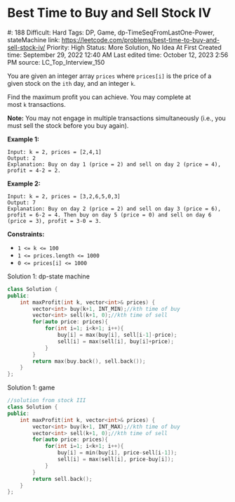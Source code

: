 # Best Time to Buy and Sell Stock IV

#: 188
Difficult: Hard
Tags: DP, Game, dp-TimeSeqFromLastOne-Power, stateMachine
link: https://leetcode.com/problems/best-time-to-buy-and-sell-stock-iv/
Priority: High
Status: More Solution, No Idea At First
Created time: September 29, 2022 12:40 AM
Last edited time: October 12, 2023 2:56 PM
source: LC_Top_Interview_150

You are given an integer array `prices` where `prices[i]` is the price of a given stock on the `ith` day, and an integer `k`.

Find the maximum profit you can achieve. You may complete at most `k` transactions.

**Note:** You may not engage in multiple transactions simultaneously (i.e., you must sell the stock before you buy again).

**Example 1:**

```
Input: k = 2, prices = [2,4,1]
Output: 2
Explanation: Buy on day 1 (price = 2) and sell on day 2 (price = 4), profit = 4-2 = 2.

```

**Example 2:**

```
Input: k = 2, prices = [3,2,6,5,0,3]
Output: 7
Explanation: Buy on day 2 (price = 2) and sell on day 3 (price = 6), profit = 6-2 = 4. Then buy on day 5 (price = 0) and sell on day 6 (price = 3), profit = 3-0 = 3.

```

**Constraints:**

- `1 <= k <= 100`
- `1 <= prices.length <= 1000`
- `0 <= prices[i] <= 1000`

Solution 1: dp-state machine

```cpp
class Solution {
public:
    int maxProfit(int k, vector<int>& prices) {
        vector<int> buy(k+1, INT_MIN);//kth time of buy
        vector<int> sell(k+1, 0);//kth time of sell
        for(auto price: prices){
            for(int i=1; i<k+1; i++){
                buy[i] = max(buy[i], sell[i-1]-price);
                sell[i] = max(sell[i], buy[i]+price);
            }
        }
        return max(buy.back(), sell.back());
    }
};
```

Solution 1: game

```cpp
//solution from stock III
class Solution {
public:
    int maxProfit(int k, vector<int>& prices) {
        vector<int> buy(k+1, INT_MAX);//kth time of buy
        vector<int> sell(k+1, 0);//kth time of sell
        for(auto price: prices){
            for(int i=1; i<k+1; i++){
                buy[i] = min(buy[i], price-sell[i-1]);
                sell[i] = max(sell[i], price-buy[i]);
            }
        }
        return sell.back();
    }
};
```